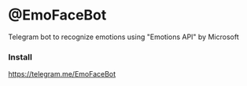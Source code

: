 # @EmoFaceBot

Telegram bot to recognize emotions using "Emotions API" by Microsoft

### Install

https://telegram.me/EmoFaceBot
